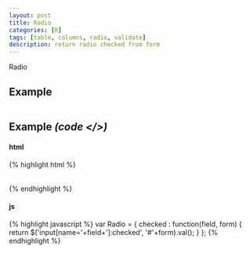 ```yaml
---
layout: post
title: Radio
categories: [R]
tags: [table, columns, radio, validate]
description: return radio checked from form     
---
```


Radio

## Example

<table id="table" class="table" >
  
</table>



<script>

</script>

## Example <i>(code </>)</i>

#### html

{% highlight html %}
<table id="table" class="table" >

</table>

{% endhighlight %}

#### js

{% highlight javascript %}
var Radio = {
	checked : function(field, form) {
		return $('input[name='+field+']:checked', '#'+form).val();
	}
};
{% endhighlight %}
